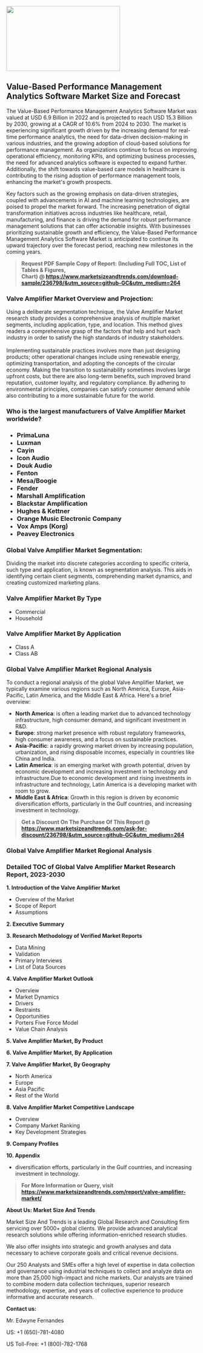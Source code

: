 <p><img class="alignnone size-medium wp-image-20088" src="https://ffe5etoiles.com/wp-content/uploads/2024/12/MST1-300x171.png" alt="" width="300" height="171" /></p><h2>Value-Based Performance Management Analytics Software Market Size and Forecast</h2><p>The Value-Based Performance Management Analytics Software Market was valued at USD 6.9 Billion in 2022 and is projected to reach USD 15.3 Billion by 2030, growing at a CAGR of 10.6% from 2024 to 2030. The market is experiencing significant growth driven by the increasing demand for real-time performance analytics, the need for data-driven decision-making in various industries, and the growing adoption of cloud-based solutions for performance management. As organizations continue to focus on improving operational efficiency, monitoring KPIs, and optimizing business processes, the need for advanced analytics software is expected to expand further. Additionally, the shift towards value-based care models in healthcare is contributing to the rising adoption of performance management tools, enhancing the market's growth prospects.</p><p>Key factors such as the growing emphasis on data-driven strategies, coupled with advancements in AI and machine learning technologies, are poised to propel the market forward. The increasing penetration of digital transformation initiatives across industries like healthcare, retail, manufacturing, and finance is driving the demand for robust performance management solutions that can offer actionable insights. With businesses prioritizing sustainable growth and efficiency, the Value-Based Performance Management Analytics Software Market is anticipated to continue its upward trajectory over the forecast period, reaching new milestones in the coming years.</p></p><blockquote id="" class=""><strong>Request PDF Sample Copy of Report: (Including Full TOC, List of Tables &amp; Figures, Chart)&nbsp;@&nbsp;<strong><a href="https://www.marketsizeandtrends.com/download-sample/236798/&utm_source=github-GC&utm_medium=264" target="_blank">https://www.marketsizeandtrends.com/download-sample/236798/&utm_source=github-GC&utm_medium=264</a></strong></strong></blockquote><h3 id="" class="">Valve Amplifier Market&nbsp;Overview and Projection:</h3><p id="" class="">Using a deliberate segmentation technique, the Valve Amplifier Market research study provides a comprehensive analysis of multiple market segments, including application, type, and location. This method gives readers a comprehensive grasp of the factors that help and hurt each industry in order to satisfy the high standards of industry stakeholders. <br /> <br />Implementing sustainable practices involves more than just designing products; other operational changes include using renewable energy, optimizing transportation, and adopting the concepts of the circular economy. Making the transition to sustainability sometimes involves large upfront costs, but there are also long-term benefits, such improved brand reputation, customer loyalty, and regulatory compliance. By adhering to environmental principles, companies can satisfy consumer demand while also contributing to a more sustainable future for the world.</p><h3 id="" class="">Who is the largest manufacturers of&nbsp;Valve Amplifier Market worldwide?</h3><h3 class=""><p><ul><li>PrimaLuna </li><li> Luxman </li><li> Cayin </li><li> Icon Audio </li><li> Douk Audio </li><li> Fenton </li><li> Mesa/Boogie </li><li> Fender </li><li> Marshall Amplification </li><li> Blackstar Amplification </li><li> Hughes & Kettner </li><li> Orange Music Electronic Company </li><li> Vox Amps (Korg) </li><li> Peavey Electronics</li></ul></p></h3><h3 id="" class="">Global&nbsp;Valve Amplifier Market Segmentation:</h3><p id="" class="">Dividing the market into discrete categories according to specific criteria, such type and application, is known as segmentation analysis. This aids in identifying certain client segments, comprehending market dynamics, and creating customized marketing plans.</p><h3 id="" class="">Valve Amplifier Market&nbsp;By Type</h3><p><p><ul><li>Commercial</li><li> Household</p></li></ul></p></p><h3 id="" class="">Valve Amplifier Market&nbsp;By Application</h3><p class=""><p><ul><li>Class A</li><li> Class AB</li></ul></p></p><h3 id="" class="">Global Valve Amplifier Market Regional Analysis</h3><p id="" class="">To conduct a regional analysis of the global Valve Amplifier Market, we typically examine various regions such as North America, Europe, Asia-Pacific, Latin America, and the Middle East &amp; Africa. Here's a brief overview:</p><ul><li><strong>North America</strong>: is often a leading market due to advanced technology infrastructure, high consumer demand, and significant investment in R&amp;D.</li><li><strong>Europe</strong>: strong market presence with robust regulatory frameworks, high consumer awareness, and a focus on sustainable practices.</li><li><strong>Asia-Pacific</strong>: a rapidly growing market driven by increasing population, urbanization, and rising disposable incomes, especially in countries like China and India.</li><li><strong>Latin America</strong>: is an emerging market with growth potential, driven by economic development and increasing investment in technology and infrastructure.Due to economic development and rising investments in infrastructure and technology, Latin America is a developing market with room to grow.</li><li><strong>Middle East &amp; Africa</strong>: Growth in this region is driven by economic diversification efforts, particularly in the Gulf countries, and increasing investment in technology.</li></ul><blockquote id="" class=""><strong>Get a Discount On The Purchase Of This Report @ <strong><a href="https://www.marketsizeandtrends.com/ask-for-discount/236798/&utm_source=github-GC&utm_medium=264" target="_blank">https://www.marketsizeandtrends.com/ask-for-discount/236798/&utm_source=github-GC&utm_medium=264</a></strong></strong></blockquote><h3 id="" class="">Global Valve Amplifier Market Regional Analysis</h3><h3 id="" class="">Detailed TOC of Global Valve Amplifier Market Research Report, 2023-2030</h3><p id="" class=""><strong>1. Introduction of the Valve Amplifier Market</strong></p><ul><li>Overview of the Market</li><li>Scope of Report</li><li>Assumptions</li></ul><p id="" class=""><strong>2. Executive Summary</strong></p><p id="" class=""><strong>3. Research Methodology of Verified Market Reports</strong></p><ul><li>Data Mining</li><li>Validation</li><li>Primary Interviews</li><li>List of Data Sources</li></ul><p id="" class=""><strong>4. Valve Amplifier Market Outlook</strong></p><ul><li>Overview</li><li>Market Dynamics</li><li>Drivers</li><li>Restraints</li><li>Opportunities</li><li>Porters Five Force Model</li><li>Value Chain Analysis</li></ul><p id="" class=""><strong>5. Valve Amplifier Market, By Product</strong></p><p id="" class=""><strong>6. Valve Amplifier Market, By Application</strong></p><p id="" class=""><strong>7. Valve Amplifier Market, By Geography</strong></p><ul><li>North America</li><li>Europe</li><li>Asia Pacific</li><li>Rest of the World</li></ul><p id="" class=""><strong>8. Valve Amplifier Market Competitive Landscape</strong></p><ul><li>Overview</li><li>Company Market Ranking</li><li>Key Development Strategies</li></ul><p id="" class=""><strong>9. Company Profiles</strong></p><p id="" class=""><strong>10. Appendix</strong></p><ul><li>diversification efforts, particularly in the Gulf countries, and increasing investment in technology.</li></ul><blockquote id="" class=""><strong>For More Information or Query, visit <strong><strong><a href="https://www.marketsizeandtrends.com/report/valve-amplifier-market/" target="_blank">https://www.marketsizeandtrends.com/report/valve-amplifier-market/</a></strong></strong></strong></blockquote><p id="" class=""><strong>About Us: Market Size And Trends</strong></p><p id="" class="">Market Size And Trends is a leading Global Research and Consulting firm servicing over 5000+ global clients. We provide advanced analytical research solutions while offering information-enriched research studies.</p><p id="" class="">We also offer insights into strategic and growth analyses and data necessary to achieve corporate goals and critical revenue decisions.</p><p id="" class="">Our 250 Analysts and SMEs offer a high level of expertise in data collection and governance using industrial techniques to collect and analyze data on more than 25,000 high-impact and niche markets. Our analysts are trained to combine modern data collection techniques, superior research methodology, expertise, and years of collective experience to produce informative and accurate research.</p><p id="" class=""><strong>Contact us:</strong></p><p id="" class="">Mr. Edwyne Fernandes</p><p id="" class="">US: +1 (650)-781-4080</p><p id="" class="">US Toll-Free: +1 (800)-782-1768</p>
